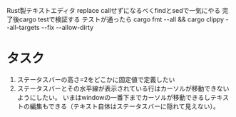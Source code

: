 Rust製テキストエディタ
replace callせずになるべくfindとsedで一気にやる
完了後cargo testで検証する
テストが通ったら cargo fmt --all && cargo clippy --all-targets --fix --allow-dirty

# タスク

1. ステータスバーの高さ=2をどこかに固定値で定義したい
2. ステータスバーとその水平線が表示されている行はカーソルが移動できないようにしたい。
   いまはwindowの一番下までカーソルが移動できるしテキストの編集もできる（テキスト自体はステータスバーに隠れて見えない）。
